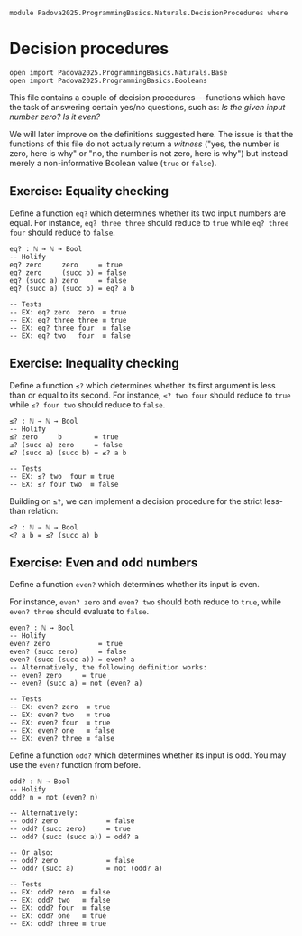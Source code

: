```
module Padova2025.ProgrammingBasics.Naturals.DecisionProcedures where
```

# Decision procedures

```
open import Padova2025.ProgrammingBasics.Naturals.Base
open import Padova2025.ProgrammingBasics.Booleans
```

This file contains a couple of decision procedures---functions which have the
task of answering certain yes/no questions, such as: *Is the given input number
zero? Is it even?*

We will later improve on the definitions suggested here. The issue is that the
functions of this file do not actually return a *witness* ("yes, the number is
zero, here is why" or "no, the number is not zero, here is why") but instead
merely a non-informative Boolean value (`true` or `false`).


## Exercise: Equality checking

Define a function `eq?` which determines whether its two
input numbers are equal. For instance, `eq? three three` should reduce to
`true` while `eq? three four` should reduce to `false`.

```
eq? : ℕ → ℕ → Bool
-- Holify
eq? zero     zero     = true
eq? zero     (succ b) = false
eq? (succ a) zero     = false
eq? (succ a) (succ b) = eq? a b

-- Tests
-- EX: eq? zero  zero  ≡ true
-- EX: eq? three three ≡ true
-- EX: eq? three four  ≡ false
-- EX: eq? two   four  ≡ false
```


## Exercise: Inequality checking

Define a function `≤?` which determines whether its first argument is less than
or equal to its second. For instance, `≤? two four` should reduce to `true`
while `≤? four two` should reduce to `false`.

```
≤? : ℕ → ℕ → Bool
-- Holify
≤? zero     b        = true
≤? (succ a) zero     = false
≤? (succ a) (succ b) = ≤? a b

-- Tests
-- EX: ≤? two  four ≡ true
-- EX: ≤? four two  ≡ false
```

Building on `≤?`, we can implement a decision procedure for the strict
less-than relation:

```
<? : ℕ → ℕ → Bool
<? a b = ≤? (succ a) b
```


## Exercise: Even and odd numbers

Define a function `even?` which determines whether its input is even.

For instance, `even? zero` and `even? two` should both reduce to `true`, while
`even? three` should evaluate to `false`.

```
even? : ℕ → Bool
-- Holify
even? zero            = true
even? (succ zero)     = false
even? (succ (succ a)) = even? a
-- Alternatively, the following definition works:
-- even? zero     = true
-- even? (succ a) = not (even? a)

-- Tests
-- EX: even? zero  ≡ true
-- EX: even? two   ≡ true
-- EX: even? four  ≡ true
-- EX: even? one   ≡ false
-- EX: even? three ≡ false
```

Define a function `odd?` which determines whether its input is odd.
You may use the `even?` function from before.

```
odd? : ℕ → Bool
-- Holify
odd? n = not (even? n)

-- Alternatively:
-- odd? zero            = false
-- odd? (succ zero)     = true
-- odd? (succ (succ a)) = odd? a

-- Or also:
-- odd? zero            = false
-- odd? (succ a)        = not (odd? a)

-- Tests
-- EX: odd? zero  ≡ false
-- EX: odd? two   ≡ false
-- EX: odd? four  ≡ false
-- EX: odd? one   ≡ true
-- EX: odd? three ≡ true
```

